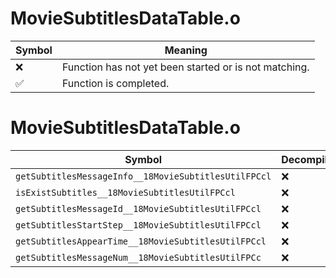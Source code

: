 # MovieSubtitlesDataTable.o
| Symbol | Meaning 
| ------------- | ------------- 
| :x: | Function has not yet been started or is not matching. 
| :white_check_mark: | Function is completed. 


# MovieSubtitlesDataTable.o
| Symbol | Decompiled? |
| ------------- | ------------- |
| `getSubtitlesMessageInfo__18MovieSubtitlesUtilFPCcl` | :x: |
| `isExistSubtitles__18MovieSubtitlesUtilFPCcl` | :x: |
| `getSubtitlesMessageId__18MovieSubtitlesUtilFPCcl` | :x: |
| `getSubtitlesStartStep__18MovieSubtitlesUtilFPCcl` | :x: |
| `getSubtitlesAppearTime__18MovieSubtitlesUtilFPCcl` | :x: |
| `getSubtitlesMessageNum__18MovieSubtitlesUtilFPCc` | :x: |
